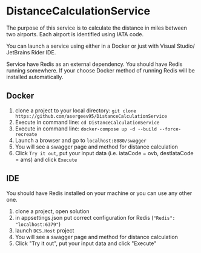 # DistanceCalculationService

The purpose of this service is to calculate the distance in miles between two airports. Each airport is identified using IATA code. 

You can launch a service using either in a Docker or just with Visual Studio/ JetBrains Rider IDE.

Service have Redis as an external dependency. You should have Redis running somewhere. If your choose Docker method of running Redis will be installed automatically. 


## Docker 
1. clone a project to your local directory: `git clone https://github.com/asergeev95/DistanceCalculationService`
2. Execute in command line: `cd DistanceCalculationService`
3. Execute in command line: `docker-compose up -d --build --force-recreate`
4. Launch a browser and go to `localhost:8080/swagger`
5. You will see a swagger page and method for distance calculation
6. Click `Try it out`, put your input data (i.e. iataCode = ovb, destIataCode = ams) and click `Execute`


## IDE
You should have Redis installed on your machine or you can use any other one. 
1. clone a project, open solution
2. in appsettings.json put correct configuration for Redis (`"Redis": "localhost:6379"`)
3. launch `DCS.Host` project
4. You will see a swagger page and method for distance calculation
5. Click "Try it out", put your input data and click "Execute"
